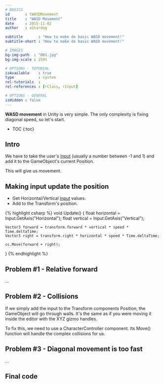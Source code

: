 ```yaml
---
# BASICS
id       : tWASDMovement
title    : "WASD Movement"
date     : 2015-11-02
author   : aStardog

subtitle       : "How to make do basic WASD movement!"
subtitle-short : "How to make do basic WASD movement!"

# IMAGES
bg-img-path  : "001.jpg"
bg-img-scale : 250%

# OPTIONS - TUTORIAL
isAvailable    : true
type           : system
rel-tutorials  : 
rel-references : [rClass, rInput]

# OPTIONS - GENERAL
isHidden : false
---
```

**WASD movement** in Unity is very simple. The only complexity is fixing diagonal speed, so let's start.

* TOC
{:toc}

## Intro

We have to take the user's <a href="{{ site.url }}{{ site.url-references-unity }}input">Input</a> (usually a number between -1 and 1) and add it to the GameObject's current Position.

This will give us movement.

## Making input update the position

* Get Horizontal/Vertical <a href="{{ site.url }}{{ site.url-references-unity }}input">Input</a> values.
* Add to the Transform's position.

{% highlight csharp %}
void Update()
{
	float horizontal = Input.GetAxis("Horizontal");
	float vertical = Input.GetAxis("Vertical");

	Vector3 forward = transform.forward * vertical * speed * Time.deltaTime;
	Vector3 right = transform.right * horizontal * speed * Time.deltaTime;

	cc.Move(forward + right);
}
{% endhighlight %}

## Problem #1 - Relative forward

...

## Problem #2 - Collisions

If we simply add the input to the Transform components Position, the GameObject will go through walls. It's the same as if you were moving it inside the editor with the XYZ gizmo handles.

To fix this, we need to use a CharacterController component. Its Move() function will handle the complex collisions for us.

## Problem #3 - Diagonal movement is too fast

...

## Final code

<script src="https://gist.github.com/st4rdog/4ed0cb0bca5785f9e15d.js"></script>